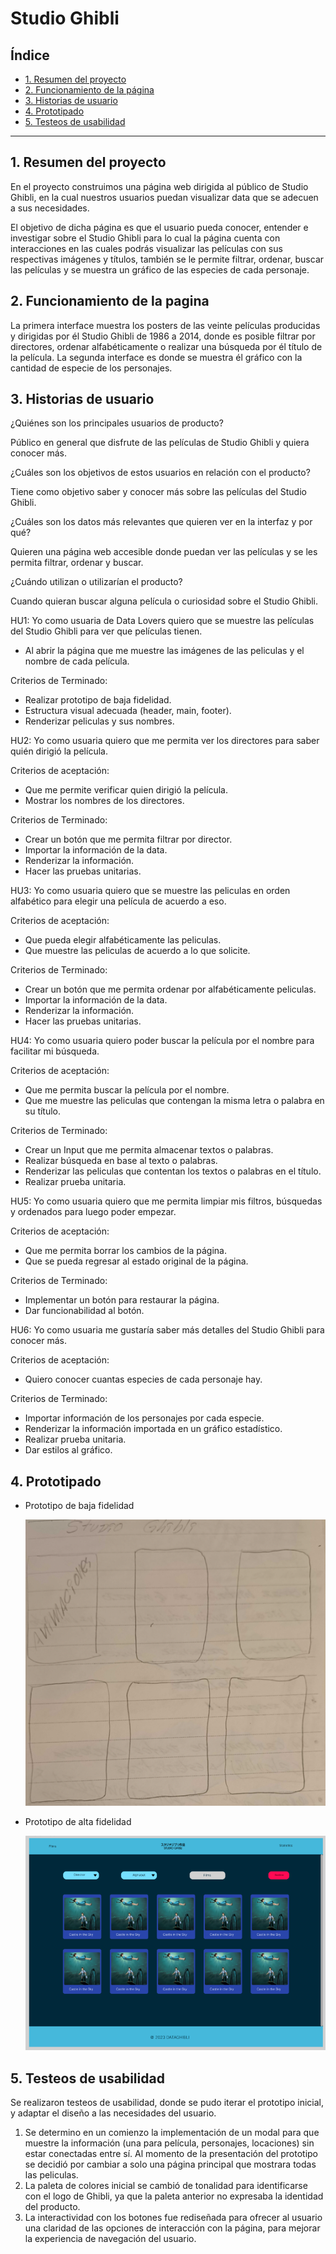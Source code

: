 # Studio Ghibli

## Índice

- [1. Resumen del proyecto](#1-resumen-del-proyecto)
- [2. Funcionamiento de la página](#2-funcionamiento-de-la-pagina)
- [3. Historias de usuario](#3-historias-de-usuario)
- [4. Prototipado](#4-prototipado)
- [5. Testeos de usabilidad](#5-testeos-de-usabilidad)

---

## 1. Resumen del proyecto

En el proyecto construimos una página web dirigida al público de Studio Ghibli, en la cual nuestros usuarios puedan visualizar data que se adecuen a sus necesidades.

El objetivo de dicha página es que el usuario pueda conocer, entender e investigar sobre el Studio Ghibli para lo cual la página cuenta con interacciones en las cuales podrás visualizar las películas con sus respectivas imágenes y títulos, también se le permite filtrar, ordenar, buscar las películas y se muestra un gráfico de las especies de cada personaje.

## 2. Funcionamiento de la pagina

La primera interface muestra los posters de las veinte películas producidas y dirigidas por él Studio Ghibli de 1986 a 2014, donde es posible filtrar por directores, ordenar alfabéticamente o realizar una búsqueda por él título de la película. La segunda interface es donde se muestra él gráfico con la cantidad de especie de los personajes.

## 3. Historias de usuario

¿Quiénes son los principales usuarios de producto?

Público en general que disfrute de las películas de Studio Ghibli y quiera conocer más.

¿Cuáles son los objetivos de estos usuarios en relación con el producto?

Tiene como objetivo saber y conocer más sobre las películas del Studio Ghibli.

¿Cuáles son los datos más relevantes que quieren ver en la interfaz y por qué?

Quieren una página web accesible donde puedan ver las películas y se les permita filtrar, ordenar y buscar.

¿Cuándo utilizan o utilizarían el producto?

Cuando quieran buscar alguna película o curiosidad sobre el Studio Ghibli.


HU1: Yo como usuaria de Data Lovers quiero que se muestre las películas del Studio Ghibli para ver que películas tienen.

- Al abrir la página que me muestre las imágenes de las peliculas y el nombre de cada película.

Criterios de Terminado:

- Realizar prototipo de baja fidelidad.
- Estructura visual adecuada (header, main, footer).
- Renderizar peliculas y sus nombres.

HU2: Yo como usuaria quiero que me permita ver los directores para saber quién dirigió la película.

Criterios de aceptación:

- Que me permite verificar quien dirigió la película.
- Mostrar los nombres de los directores.

Criterios de Terminado:

- Crear un botón que me permita filtrar por director.
- Importar la información de la data.
- Renderizar la información.
- Hacer las pruebas unitarias.

HU3: Yo como usuaria quiero que se muestre las peliculas en orden alfabético para elegir una película de acuerdo a eso.

Criterios de aceptación:

- Que pueda elegir alfabéticamente las peliculas.
- Que muestre las peliculas de acuerdo a lo que solicite.

Criterios de Terminado:

- Crear un botón que me permita ordenar por alfabéticamente peliculas.
- Importar la información de la data.
- Renderizar la información.
- Hacer las pruebas unitarias.

HU4: Yo como usuaria quiero poder buscar la película por el nombre para facilitar mi búsqueda.

Criterios de aceptación:

- Que me permita buscar la película por el nombre.
- Que me muestre las peliculas que contengan la misma letra o palabra en su título.

Criterios de Terminado:

- Crear un Input que me permita almacenar textos o palabras.
- Realizar búsqueda en base al texto o palabras.
- Renderizar las peliculas que contentan los textos o palabras en el título.
- Realizar prueba unitaria.

HU5: Yo como usuaria quiero que me permita limpiar mis filtros, búsquedas y ordenados para luego poder empezar.

Criterios de aceptación:

- Que me permita borrar los cambios de la página.
- Que se pueda regresar al estado original de la página.

Criterios de Terminado:

- Implementar un botón para restaurar la página.
- Dar funcionabilidad al botón.

HU6: Yo como usuaria me gustaría saber más detalles del Studio Ghibli para conocer más.

Criterios de aceptación:

- Quiero conocer cuantas especies de cada personaje hay.

Criterios de Terminado:

- Importar información de los personajes por cada especie.
- Renderizar la información importada en un gráfico estadístico.
- Realizar prueba unitaria.
- Dar estilos al gráfico.

## 4. Prototipado

- Prototipo de baja fidelidad

  ![studioghibli-datalovers](p-baja-fidelidad.png)

- Prototipo de alta fidelidad

  ![studioghibli-datalovers](p-alta-fidelidad.png)

## 5. Testeos de usabilidad

Se realizaron testeos de usabilidad, donde se pudo iterar el prototipo inicial, y adaptar el diseño a las necesidades del usuario.

1. Se determino en un comienzo la implementación de un modal para que muestre la información (una para película, personajes, locaciones) sin estar conectadas entre sí. Al momento de la presentación del prototipo se decidió por cambiar a solo una página principal que mostrara todas las peliculas.
2. La paleta de colores inicial se cambió de tonalidad para identificarse con el logo de Ghibli, ya que la paleta anterior no expresaba la identidad del producto.
3. La interactividad con los botones fue rediseñada para ofrecer al usuario una claridad de las opciones de interacción con la página, para mejorar la experiencia de navegación del usuario.
